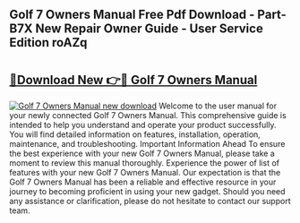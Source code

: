 ## Golf 7 Owners Manual Free Pdf Download - Part-B7X New Repair Owner Guide - User Service Edition roAZq

# <h2><a href="http://bc82970.oget.top/?id=Golf+7+Owners+Manual">🔗Download New 👉🔴 Golf 7 Owners Manual</a></h2>

[![Golf 7 Owners Manual new download](https://i.imgur.com/5g1atiW.png)](http://bc82970.oget.top/?id=Golf+7+Owners+Manual)
Welcome to the user manual for your newly connected Golf 7 Owners Manual. This comprehensive guide is intended to help you understand and operate your product successfully. You will find detailed information on features, installation, operation, maintenance, and troubleshooting. Important Information Ahead To ensure the best experience with your new Golf 7 Owners Manual, please take a moment to review this manual thoroughly. Experience the power of list of features with your new Golf 7 Owners Manual. Our expectation is that the Golf 7 Owners Manual has been a reliable and effective resource in your journey to becoming proficient in using your new gadget. Should you need any assistance or clarification, please do not hesitate to contact our support team.
